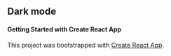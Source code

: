 ## Dark mode

#### Getting Started with Create React App

This project was bootstrapped with [Create React App](https://github.com/facebook/create-react-app).
